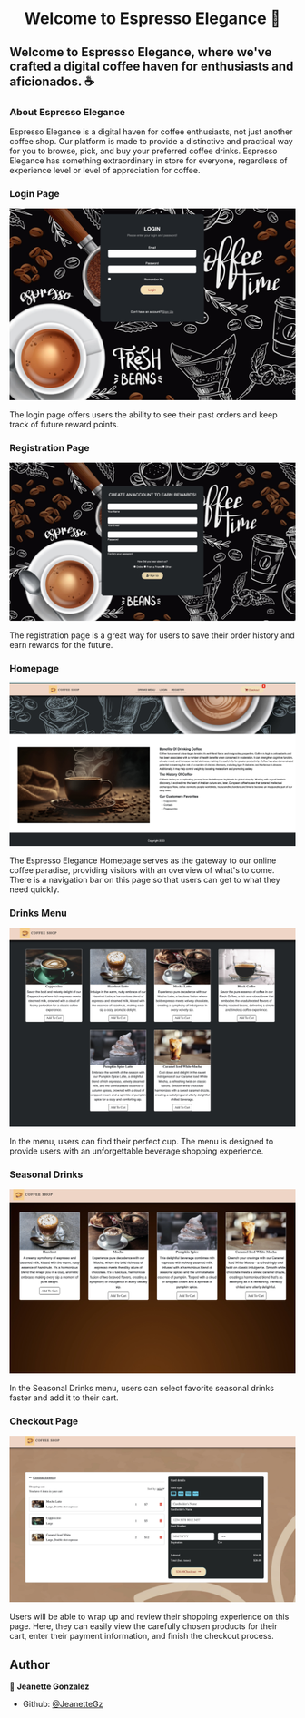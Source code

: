 <h1 align="center">Welcome to Espresso Elegance 👋</h1>

<h2>Welcome to Espresso Elegance, where we've crafted a digital coffee haven for enthusiasts and aficionados. ☕</h2>

<h3>About Espresso Elegance</h3>
Espresso Elegance is a digital haven for coffee enthusiasts, not just another coffee shop. Our platform is made to provide a distinctive and practical way for you to browse, pick, and buy your preferred coffee drinks. Espresso Elegance has something extraordinary in store for everyone, regardless of experience level or level of appreciation for coffee.


<h3>Login Page</h3>
<img src="/images/readme_images/login.png">
<p>The login page offers users the ability to see their past orders and keep track of future reward points.</p>


<h3>Registration Page</h3>
<img src="/images/readme_images/registration.jpeg">
<p>The registration page is a great way for users to save their order history and earn rewards for the future.</p>


<h3>Homepage</h3>
<img src="/images/readme_images/home_page.jpeg">
<p>The Espresso Elegance Homepage serves as the gateway to our online coffee paradise, providing visitors with an overview of what's to come. There is a navigation bar on this page so that users can get to what they need quickly.</p>


<h3>Drinks Menu</h3>
<img src="/images/readme_images/menu.jpeg">
<p>In the menu, users can find their perfect cup. The menu is designed to provide users with an unforgettable beverage shopping experience.</p>


<h3>Seasonal Drinks</h3>
<img src="/images/readme_images/seasonal_menu.jpeg">
<p>In the Seasonal Drinks menu, users can select favorite seasonal drinks faster and add it to their cart.</p>


<h3>Checkout Page</h3>
<img src="/images/readme_images/checkout_page.jpeg">
<p>Users will be able to wrap up and review their shopping experience on this page. Here, they can easily view the carefully chosen products for their cart, enter their payment information, and finish the checkout process.</p>

## Author

👤 **Jeanette Gonzalez**

* Github: [@JeanetteGz](https://github.com/JeanetteGz)
